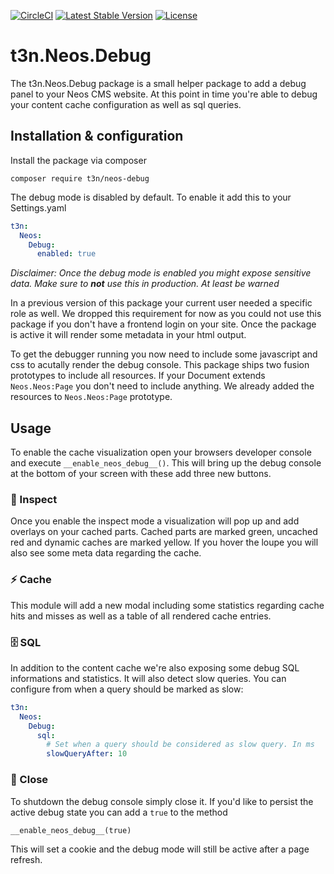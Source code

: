 [![CircleCI](https://circleci.com/gh/t3n/neos-debug.svg?style=svg)](https://circleci.com/gh/t3n/neos-debug) [![Latest Stable Version](https://poser.pugx.org/t3n/neos-debug/v/stable)](https://packagist.org/packages/t3n/neos-debug) [![License](https://poser.pugx.org/t3n/neos-debug/license)](https://packagist.org/packages/t3n/neos-debug)

# t3n.Neos.Debug

The t3n.Neos.Debug package is a small helper package to add a debug panel to your Neos CMS website. At this point in time you're able to debug your content cache configuration as well as sql queries.

## Installation & configuration

Install the package via composer

```
composer require t3n/neos-debug
```

The debug mode is disabled by default. To enable it add this to your Settings.yaml

```yaml
t3n:
  Neos:
    Debug:
      enabled: true
```

_Disclaimer: Once the debug mode is enabled you might expose sensitive data. Make sure to **not** use this in production. At least be warned_

In a previous version of this package your current user needed a specific role as well. We dropped this requirement for now as you could not use this package if you don't have a frontend login on your site. Once the package is active it will render some metadata in your html output.

To get the debugger running you now need to include some javascript and css to acutally render the debug console. This package ships two fusion prototypes to include all resources. If your Document extends `Neos.Neos:Page` you don't need to include anything. We already added the resources to `Neos.Neos:Page` prototype.

## Usage

To enable the cache visualization open your browsers developer console and execute
`__enable_neos_debug__()`. This will bring up the debug console at the bottom of your screen with these add three new buttons.

### 🔦 Inspect

Once you enable the inspect mode a visualization will pop up and add overlays on your cached parts. Cached parts are marked green, uncached red and dynamic caches are marked yellow. If you hover the loupe you will also see some meta data regarding the cache.

### ⚡️ Cache

This module will add a new modal including some statistics regarding cache hits and misses as well as a table of all rendered cache entries.

### 🗄 SQL

In addition to the content cache we're also exposing some debug SQL informations and statistics. It will also detect slow queries. You can configure from when a query should be marked as slow:

```yaml
t3n:
  Neos:
    Debug:
      sql:
        # Set when a query should be considered as slow query. In ms
        slowQueryAfter: 10
```

### 🚫 Close

To shutdown the debug console simply close it. If you'd like to persist the active debug state you can add a `true` to the method

```
__enable_neos_debug__(true)
```

This will set a cookie and the debug mode will still be active after a page refresh.
